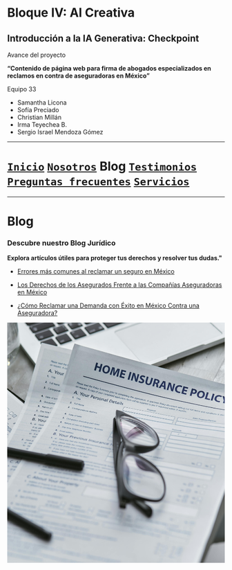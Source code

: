 # Bloque IV: AI Creativa 

## Introducción a la IA Generativa: Checkpoint 

Avance del proyecto

__“Contenido de página web para firma de abogados especializados en reclamos en contra de aseguradoras en México”__

Equipo 33

- Samantha Licona
- Sofía Preciado
- Christian Millán
- Irma Teyechea B.
- Sergio Israel Mendoza Gómez


---

# [`Inicio`](../README.md) [`Nosotros`](../nosotros/README.md) __Blog__ [`Testimonios`](../testimonios/README.md) [`Preguntas frecuentes`](../FQ/README.md)  [`Servicios`](../servicios/README.md)

---

# Blog

### Descubre nuestro Blog Jurídico

__Explora artículos útiles para proteger tus derechos y resolver tus dudas."__


- [Errores más comunes al reclamar un seguro en México](./art1/README.md)

- [Los Derechos de los Asegurados Frente a las Compañías Aseguradoras en México](./art2/README.MD)

- [¿Cómo Reclamar una Demanda con Éxito en México Contra una Aseguradora?](./art3/README.md)

![blog](../img/pexels-mikhail-nilov-7735630.jpg)
